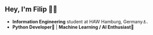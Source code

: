 ## Hey, I'm Filip 👋🏻

- **Information Engineering** student at HAW Hamburg, Germany⚓.
- **Python Developer**🐍 | **Machine Learning / AI Enthusiast**🤖
